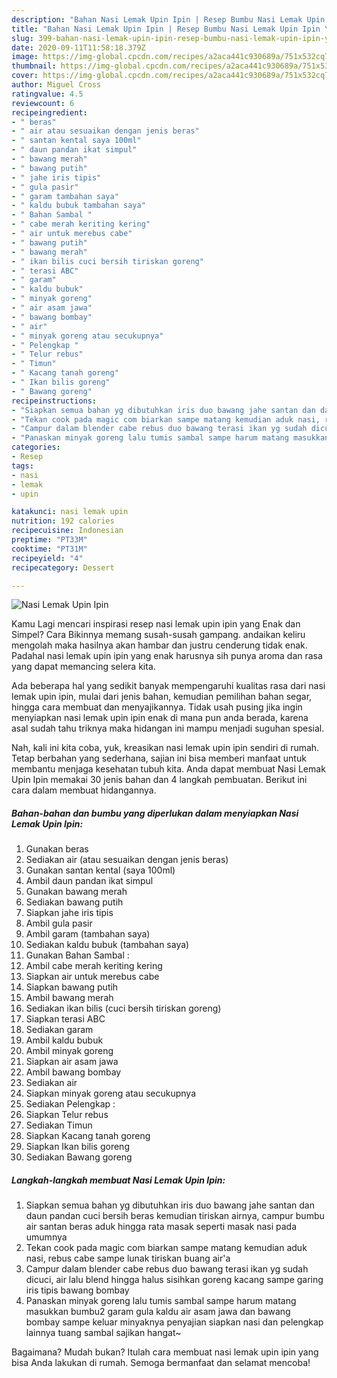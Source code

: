 ```yaml
---
description: "Bahan Nasi Lemak Upin Ipin | Resep Bumbu Nasi Lemak Upin Ipin Yang Enak Dan Mudah"
title: "Bahan Nasi Lemak Upin Ipin | Resep Bumbu Nasi Lemak Upin Ipin Yang Enak Dan Mudah"
slug: 399-bahan-nasi-lemak-upin-ipin-resep-bumbu-nasi-lemak-upin-ipin-yang-enak-dan-mudah
date: 2020-09-11T11:58:18.379Z
image: https://img-global.cpcdn.com/recipes/a2aca441c930689a/751x532cq70/nasi-lemak-upin-ipin-foto-resep-utama.jpg
thumbnail: https://img-global.cpcdn.com/recipes/a2aca441c930689a/751x532cq70/nasi-lemak-upin-ipin-foto-resep-utama.jpg
cover: https://img-global.cpcdn.com/recipes/a2aca441c930689a/751x532cq70/nasi-lemak-upin-ipin-foto-resep-utama.jpg
author: Miguel Cross
ratingvalue: 4.5
reviewcount: 6
recipeingredient:
- " beras"
- " air atau sesuaikan dengan jenis beras"
- " santan kental saya 100ml"
- " daun pandan ikat simpul"
- " bawang merah"
- " bawang putih"
- " jahe iris tipis"
- " gula pasir"
- " garam tambahan saya"
- " kaldu bubuk tambahan saya"
- " Bahan Sambal "
- " cabe merah keriting kering"
- " air untuk merebus cabe"
- " bawang putih"
- " bawang merah"
- " ikan bilis cuci bersih tiriskan goreng"
- " terasi ABC"
- " garam"
- " kaldu bubuk"
- " minyak goreng"
- " air asam jawa"
- " bawang bombay"
- " air"
- " minyak goreng atau secukupnya"
- " Pelengkap "
- " Telur rebus"
- " Timun"
- " Kacang tanah goreng"
- " Ikan bilis goreng"
- " Bawang goreng"
recipeinstructions:
- "Siapkan semua bahan yg dibutuhkan iris duo bawang jahe santan dan daun pandan cuci bersih beras kemudian tiriskan airnya, campur bumbu air santan beras aduk hingga rata masak seperti masak nasi pada umumnya"
- "Tekan cook pada magic com biarkan sampe matang kemudian aduk nasi, rebus cabe sampe lunak tiriskan buang air&#39;a"
- "Campur dalam blender cabe rebus duo bawang terasi ikan yg sudah dicuci, air lalu blend hingga halus sisihkan goreng kacang sampe garing iris tipis bawang bombay"
- "Panaskan minyak goreng lalu tumis sambal sampe harum matang masukkan bumbu2 garam gula kaldu air asam jawa dan bawang bombay sampe keluar minyaknya penyajian siapkan nasi dan pelengkap lainnya tuang sambal sajikan hangat~"
categories:
- Resep
tags:
- nasi
- lemak
- upin

katakunci: nasi lemak upin 
nutrition: 192 calories
recipecuisine: Indonesian
preptime: "PT33M"
cooktime: "PT31M"
recipeyield: "4"
recipecategory: Dessert

---
```



![Nasi Lemak Upin Ipin](https://img-global.cpcdn.com/recipes/a2aca441c930689a/751x532cq70/nasi-lemak-upin-ipin-foto-resep-utama.jpg)

Kamu Lagi mencari inspirasi resep nasi lemak upin ipin yang Enak dan Simpel? Cara Bikinnya memang susah-susah gampang. andaikan keliru mengolah maka hasilnya akan hambar dan justru cenderung tidak enak. Padahal nasi lemak upin ipin yang enak harusnya sih punya aroma dan rasa yang dapat memancing selera kita.

Ada beberapa hal yang sedikit banyak mempengaruhi kualitas rasa dari nasi lemak upin ipin, mulai dari jenis bahan, kemudian pemilihan bahan segar, hingga cara membuat dan menyajikannya. Tidak usah pusing jika ingin menyiapkan nasi lemak upin ipin enak di mana pun anda berada, karena asal sudah tahu triknya maka hidangan ini mampu menjadi suguhan spesial.




Nah, kali ini kita coba, yuk, kreasikan nasi lemak upin ipin sendiri di rumah. Tetap berbahan yang sederhana, sajian ini bisa memberi manfaat untuk membantu menjaga kesehatan tubuh kita. Anda dapat membuat Nasi Lemak Upin Ipin memakai 30 jenis bahan dan 4 langkah pembuatan. Berikut ini cara dalam membuat hidangannya.

<!--inarticleads1-->

##### Bahan-bahan dan bumbu yang diperlukan dalam menyiapkan Nasi Lemak Upin Ipin:

1. Gunakan  beras
1. Sediakan  air (atau sesuaikan dengan jenis beras)
1. Gunakan  santan kental (saya 100ml)
1. Ambil  daun pandan ikat simpul
1. Gunakan  bawang merah
1. Sediakan  bawang putih
1. Siapkan  jahe iris tipis
1. Ambil  gula pasir
1. Ambil  garam (tambahan saya)
1. Sediakan  kaldu bubuk (tambahan saya)
1. Gunakan  Bahan Sambal :
1. Ambil  cabe merah keriting kering
1. Siapkan  air untuk merebus cabe
1. Siapkan  bawang putih
1. Ambil  bawang merah
1. Sediakan  ikan bilis (cuci bersih tiriskan goreng)
1. Siapkan  terasi ABC
1. Sediakan  garam
1. Ambil  kaldu bubuk
1. Ambil  minyak goreng
1. Siapkan  air asam jawa
1. Ambil  bawang bombay
1. Sediakan  air
1. Siapkan  minyak goreng atau secukupnya
1. Sediakan  Pelengkap :
1. Siapkan  Telur rebus
1. Sediakan  Timun
1. Siapkan  Kacang tanah goreng
1. Siapkan  Ikan bilis goreng
1. Sediakan  Bawang goreng




<!--inarticleads2-->

##### Langkah-langkah membuat Nasi Lemak Upin Ipin:

1. Siapkan semua bahan yg dibutuhkan iris duo bawang jahe santan dan daun pandan cuci bersih beras kemudian tiriskan airnya, campur bumbu air santan beras aduk hingga rata masak seperti masak nasi pada umumnya
1. Tekan cook pada magic com biarkan sampe matang kemudian aduk nasi, rebus cabe sampe lunak tiriskan buang air&#39;a
1. Campur dalam blender cabe rebus duo bawang terasi ikan yg sudah dicuci, air lalu blend hingga halus sisihkan goreng kacang sampe garing iris tipis bawang bombay
1. Panaskan minyak goreng lalu tumis sambal sampe harum matang masukkan bumbu2 garam gula kaldu air asam jawa dan bawang bombay sampe keluar minyaknya penyajian siapkan nasi dan pelengkap lainnya tuang sambal sajikan hangat~




Bagaimana? Mudah bukan? Itulah cara membuat nasi lemak upin ipin yang bisa Anda lakukan di rumah. Semoga bermanfaat dan selamat mencoba!
